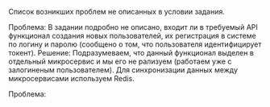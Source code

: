 Список возникших проблем не описанных в условии задания.

Проблема: В задании подробно не описано, входит ли в требуемый API функционал создания новых пользователей, их регистрация в системе по логину и паролю (сообщено о том, что пользователя идентифицирует токент).
Решение: Подразумеваем, что данный функционал выделен в отдельный микросервис и мы его не рализуем (работаем уже с залогиненым пользователем). Для синхронизации данных между микросервисами используем Redis. 

Проблема: 
